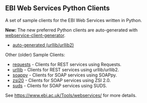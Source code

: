 ## EBI Web Services Python Clients

A set of sample clients for the EBI Web Services written in Python.

**New:** The new preferred Python clients are auto-generated with [webservice-client-generator](https://github.com/ebi-wp/webservice-client-generator).

* [auto-generated (urllib/urllib2)](auto-generated/)

Other (older) Sample Clients:

* [requests](requests/) - Clients for REST services using Requests.
* [urllib](urllib/) - Clients for REST services using urllib/urllib2.
* [soappy](soappy/) - Clients for SOAP services using SOAPpy.
* [zsi20](zsi20/) - Clients for SOAP services using ZSI 2.0.
* [suds](suds/) - Clients for SOAP services using SUDS.

See https://www.ebi.ac.uk/Tools/webservices/ for more details.

